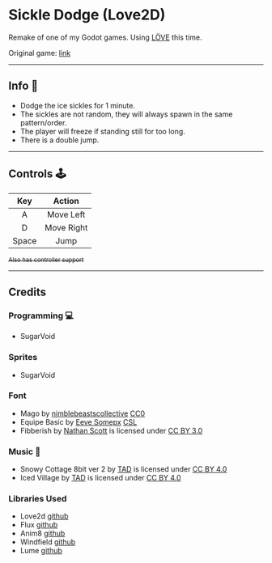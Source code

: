 # Sickle Dodge (Love2D)

Remake of one of my Godot games. Using [LÖVE](https://love2d.org/) this time. 

Original game: [link](https://sugarvoid.itch.io/sickle-dodge) 

<hr>

## Info :dart:
- Dodge the ice sickles for 1 minute.
- The sickles are not random, they will always spawn in the same pattern/order.
- The player will freeze if standing still for too long.
- There is a double jump.
<hr>

## Controls :joystick: 

|Key|Action|
|:---:|:---:|
|A|Move Left|
|D|Move Right|
|Space|Jump|

~~<sub>Also has controller support</sub>~~
<hr>


## Credits
### Programming :computer: 
- SugarVoid
### Sprites
- SugarVoid
### Font
- Mago by [nimblebeastscollective](https://nimblebeastscollective.itch.io) [CC0](https://creativecommons.org/publicdomain/zero/1.0/)
- Equipe Basic by [Eeve Somepx](https://somepx.itch.io/) [CSL](http://www.palmentieri.it/somepx/license.txt)
- Fibberish by [Nathan Scott](@caffi_nate) is licensed under [CC BY 3.0]()
### Music :musical_keyboard:
- Snowy Cottage 8bit ver 2 by [TAD](https://www.youtube.com/c/Tadon) is licensed under [CC BY 4.0](https://creativecommons.org/licenses/by/4.0/)
- Iced Village by [TAD](https://www.youtube.com/c/Tadon) is licensed under [CC BY 4.0](https://creativecommons.org/licenses/by/4.0/)

### Libraries Used
- Love2d [github](https://github.com/love2d/love)
- Flux [github](https://github.com/rxi/flux)
- Anim8 [github](https://github.com/kikito/anim8)
- Windfield [github](https://github.com/a327ex/windfield)
- Lume [github](https://github.com/rxi/lume)